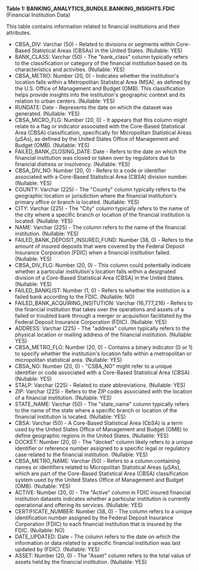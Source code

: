 **Table 1: BANKING_ANALYTICS_BUNDLE.BANKING_INSIGHTS.FDIC** (Financial Institution Data)

This table contains information related to financial institutions and their attributes.

- CBSA_DIV: Varchar (50) - Related to divisions or segments within Core-Based Statistical Areas (CBSAs) in the United States. (Nullable: YES)
- BANK_CLASS: Varchar (50) - The "bank_class" column typically refers to the classification or category of the financial institution based on its characteristics and activities. (Nullable: YES)
- CBSA_METRO: Number (20, 0) - Indicates whether the institution's location falls within a Metropolitan Statistical Area (MSA), as defined by the U.S. Office of Management and Budget (OMB). This classification helps provide insights into the institution's geographic context and its relation to urban centers. (Nullable: YES)
- RUNDATE: Date - Represents the date on which the dataset was generated. (Nullable: YES)
- CBSA_MICRO_FLG: Number (20, 0) - It appears that this column might relate to a flag or indicator associated with the Core-Based Statistical Area (CBSA) classification, specifically for Micropolitan Statistical Areas (μSAs), as defined by the United States Office of Management and Budget (OMB). (Nullable: YES)
- FAILED_BANK_CLOSING_DATE: Date - Refers to the date on which the financial institution was closed or taken over by regulators due to financial distress or insolvency. (Nullable: YES)
- CBSA_DIV_NO: Number (20, 0) - Refers to a code or identifier associated with a Core-Based Statistical Area (CBSA) division number. (Nullable: YES)
- COUNTY: Varchar (225) - The "County" column typically refers to the geographic location or jurisdiction where the financial institution's primary office or branch is located. (Nullable: YES)
- CITY: Varchar (225) - The "City" column typically refers to the name of the city where a specific branch or location of the financial institution is located. (Nullable: YES)
- NAME: Varchar (225) - The column refers to the name of the financial institution. (Nullable: YES)
- FAILED_BANK_DEPOSIT_INSURED_FUND: Number (38, 0) - Refers to the amount of insured deposits that were covered by the Federal Deposit Insurance Corporation (FDIC) when a financial institution failed. (Nullable: YES)
- CBSA_DIV_FLG: Number (20, 0) - This column could potentially indicate whether a particular institution's location falls within a designated division of a Core-Based Statistical Area (CBSA) in the United States. (Nullable: YES)
- FAILED_BANKLIST: Number (1, 0) - Refers to whether the institution is a failed bank according to the FDIC. (Nullable: NO)
- FAILED_BANK_ACQUIRING_INSITUTION: Varchar (16,777,216) - Refers to the financial institution that takes over the operations and assets of a failed or troubled bank through a merger or acquisition facilitated by the Federal Deposit Insurance Corporation (FDIC). (Nullable: YES)
- ADDRESS: Varchar (225) - The "address" column typically refers to the physical location or mailing address of the financial institution. (Nullable: YES)
- CBSA_METRO_FLG: Number (20, 0) - Contains a binary indicator (0 or 1) to specify whether the institution's location falls within a metropolitan or micropolitan statistical area. (Nullable: YES)
- CBSA_NO: Number (20, 0) - "CSBA_NO" might refer to a unique identifier or code associated with a Core-Based Statistical Area (CBSA). (Nullable: YES)
- STALP: Varchar (225) - Related to state abbreviations. (Nullable: YES)
- ZIP: Varchar (225) - Refers to the ZIP codes associated with the location of a financial institution. (Nullable: YES)
- STATE_NAME: Varchar (50) - The "state_name" column typically refers to the name of the state where a specific branch or location of the financial institution is located. (Nullable: YES)
- CBSA: Varchar (50) - A Core-Based Statistical Area (CbSA) is a term used by the United States Office of Management and Budget (OMB) to define geographic regions in the United States. (Nullable: YES)
- DOCKET: Number (20, 0) - The "docket" column likely refers to a unique identifier or reference number assigned to a specific legal or regulatory case related to the financial institution. (Nullable: YES)
- CBSA_METRO_NAME: Varchar (50) - Refers to a column containing names or identifiers related to Micropolitan Statistical Areas (μSAs), which are part of the Core-Based Statistical Area (CBSA) classification system used by the United States Office of Management and Budget (OMB). (Nullable: YES)
- ACTIVE: Number (20, 0) - The "Active" column in FDIC insured financial institution datasets indicates whether a particular institution is currently operational and offering its services. (Nullable: YES)
- CERTIFICATE_NUMBER: Number (38, 0) - The column refers to a unique identification number assigned by the Federal Deposit Insurance Corporation (FDIC) to each financial institution that is insured by the FDIC. (Nullable: NO)
- DATE_UPDATED: Date - The column refers to the date on which the information or data related to a specific financial institution was last updated by (FDIC). (Nullable: YES)
- ASSET: Number (20, 0) - The "Asset" column refers to the total value of assets held by the financial institution. (Nullable: YES)